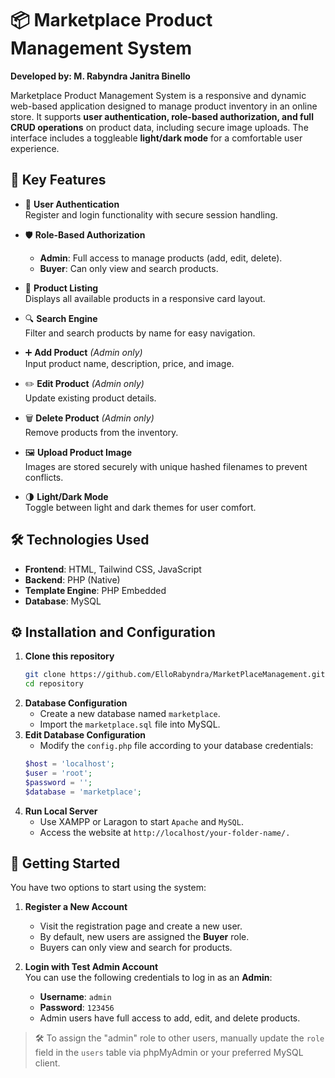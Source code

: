# 📦 Marketplace Product Management System  
**Developed by: M. Rabyndra Janitra Binello**  

Marketplace Product Management System is a responsive and dynamic web-based application designed to manage product inventory in an online store. It supports **user authentication, role-based authorization, and full CRUD operations** on product data, including secure image uploads. The interface includes a toggleable **light/dark mode** for a comfortable user experience.

## 🚀 Key Features  

- 🔐 **User Authentication**  
  Register and login functionality with secure session handling.

- 🛡️ **Role-Based Authorization**  
  - **Admin**: Full access to manage products (add, edit, delete).
  - **Buyer**: Can only view and search products.

- 🧾 **Product Listing**  
  Displays all available products in a responsive card layout.

- 🔍 **Search Engine**  
  Filter and search products by name for easy navigation.

- ➕ **Add Product** *(Admin only)*  
  Input product name, description, price, and image.

- ✏️ **Edit Product** *(Admin only)*  
  Update existing product details.

- 🗑️ **Delete Product** *(Admin only)*  
  Remove products from the inventory.

- 🖼️ **Upload Product Image**  
  Images are stored securely with unique hashed filenames to prevent conflicts.

- 🌗 **Light/Dark Mode**  
  Toggle between light and dark themes for user comfort.


## 🛠️ Technologies Used  
- **Frontend**: HTML, Tailwind CSS, JavaScript  
- **Backend**: PHP (Native)  
- **Template Engine**: PHP Embedded  
- **Database**: MySQL 

## ⚙️ Installation and Configuration  

1. **Clone this repository**  
   ```sh
   git clone https://github.com/ElloRabyndra/MarketPlaceManagement.git
   cd repository
   ```
2. **Database Configuration**
   - Create a new database named `marketplace`.
   - Import the `marketplace.sql` file into MySQL.
3. **Edit Database Configuration**
   - Modify the `config.php` file according to your database credentials: 
   ```php
   $host = 'localhost';
   $user = 'root';
   $password = '';
   $database = 'marketplace';
   ```
4. **Run Local Server**
   - Use XAMPP or Laragon to start `Apache` and `MySQL`. 
   - Access the website at `http://localhost/your-folder-name/.`

## 🔑 Getting Started

You have two options to start using the system:

1. **Register a New Account**  
   - Visit the registration page and create a new user.
   - By default, new users are assigned the **Buyer** role.
   - Buyers can only view and search for products.

2. **Login with Test Admin Account**  
   You can use the following credentials to log in as an **Admin**:
   - **Username**: `admin`
   - **Password**: `123456`
   - Admin users have full access to add, edit, and delete products.

> 🛠️ To assign the "admin" role to other users, manually update the `role` field in the `users` table via phpMyAdmin or your preferred MySQL client.

